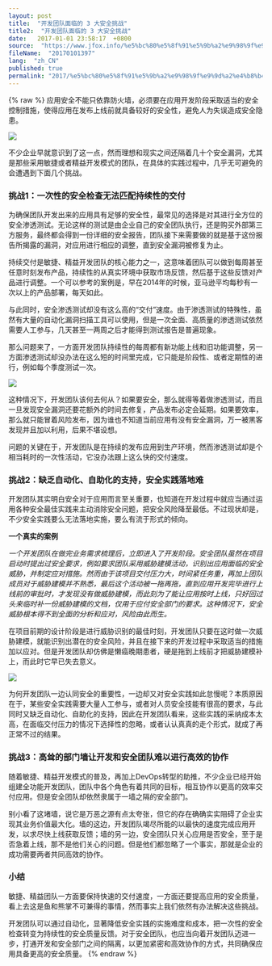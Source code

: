```yaml
---
layout: post
title:  "开发团队面临的 3 大安全挑战"
title2:  "开发团队面临的 3 大安全挑战"
date:   2017-01-01 23:58:17  +0800
source:  "https://www.jfox.info/%e5%bc%80%e5%8f%91%e5%9b%a2%e9%98%9f%e9%9d%a2%e4%b8%b4%e7%9a%843%e5%a4%a7%e5%ae%89%e5%85%a8%e6%8c%91%e6%88%98.html"
fileName:  "20170101397"
lang:  "zh_CN"
published: true
permalink: "2017/%e5%bc%80%e5%8f%91%e5%9b%a2%e9%98%9f%e9%9d%a2%e4%b8%b4%e7%9a%843%e5%a4%a7%e5%ae%89%e5%85%a8%e6%8c%91%e6%88%98.html"
---
```

{% raw %}
应用安全不能只依靠防火墙，必须要在应用开发阶段采取适当的安全控制措施，使得应用在发布上线前就具备较好的安全性，避免人为失误造成安全隐患。

![](/wp-content/uploads/2017/07/1501258388.jpg)

不少企业早就意识到了这一点，然而理想和现实之间还隔着几十个安全漏洞，尤其是那些采用敏捷或者精益开发模式的团队，在具体的实践过程中，几乎无可避免的会遭遇到下面几个挑战。

### 挑战1：一次性的安全检查无法匹配持续性的交付

为确保团队开发出来的应用具有足够的安全性，最常见的选择是对其进行全方位的安全渗透测试。无论这样的测试是由企业自己的安全团队执行，还是购买外部第三方服务，最终都会得到一份详细的安全报告，团队接下来需要做的就是基于这份报告所揭露的漏洞，对应用进行相应的调整，直到安全漏洞被修复为止。

持续交付是敏捷、精益开发团队的核心能力之一，这意味着团队可以做到每周甚至任意时刻发布产品，持续性的从真实环境中获取市场反馈，然后基于这些反馈对产品进行调整。一个可以参考的案例是，早在2014年的时候，亚马逊平均每秒有一次以上的产品部署，每天如此。

与此同时，安全渗透测试却没有这么高的“交付”速度。由于渗透测试的特殊性，虽然有大量的自动化漏洞扫描工具可以使用，但是一次全面、高质量的渗透测试依然需要人工参与，几天甚至一两周之后才能得到测试报告是普遍现象。

那么问题来了，一方面开发团队持续性的每周都有新功能上线和旧功能调整，另一方面渗透测试却没办法在这么短的时间里完成，它只能是阶段性、或者定期性的进行，例如每个季度测试一次。

![](/wp-content/uploads/2017/07/1501258389.jpg)

这种情况下，开发团队该何去何从？如果要安全，那么就得等着做渗透测试，而且一旦发现安全漏洞还要花额外的时间去修复，产品发布必定会延期。如果要效率，那么就只能冒着风险发布，因为谁也不知道当前应用有没有安全漏洞，万一被黑客发现并且加以利用，后果不堪设想。

问题的关键在于，开发团队是在持续的发布应用到生产环境，然而渗透测试却是个相当耗时的一次性活动，它没办法跟上这么快的交付速度。

### 挑战2：缺乏自动化、自助化的支持，安全实践落地难

开发团队其实明白安全对于应用而言至关重要，也知道在开发过程中就应当通过运用各种安全最佳实践来主动消除安全问题，把安全风险降至最低。不过现状却是，不少安全实践要么无法落地实施，要么有流于形式的倾向。

**一个真实的案例**

*一个开发团队在做完业务需求梳理后，立即进入了开发阶段。安全团队虽然在项目启动时提出过安全要求，例如要求团队采用威胁建模活动，识别出应用面临的安全威胁，并制定应对措施。然而由于该项目交付压力大，时间紧任务重，再加上团队成员对于威胁建模并不熟悉，最后这个活动被一拖再拖，直到应用开发完毕进行上线前的审批时，才发现没有做威胁建模，而此刻为了能让应用按时上线，只好回过头来临时补一份威胁建模的文档，仅用于应付安全部门的要求。这种情况下，安全威胁根本得不到全面的分析和应对，风险由此而生。*

在项目前期的设计阶段是进行威胁识别的最佳时刻，开发团队只要在这时做一次威胁建模，就能识别出潜在的安全风险，并且在接下来的开发过程中采取适当的措施加以应对。但是开发团队却仿佛是懒癌晚期患者，硬是拖到上线前才把威胁建模补上，而此时它早已失去意义。

![](/wp-content/uploads/2017/07/15012583891.jpg)

为何开发团队一边认同安全的重要性，一边却又对安全实践如此怠慢呢？本质原因在于，某些安全实践需要大量人工参与，或者对人员安全技能有很高的要求，与此同时又缺乏自动化、自助化的支持，因此在开发团队看来，这些实践的采纳成本太高，在面临交付压力的情况下选择性的忽略，或者认认真真的走个形式，就成了再正常不过的结果。

### 挑战3：高耸的部门墙让开发和安全团队难以进行高效的协作

随着敏捷、精益开发模式的普及，再加上DevOps转型的助推，不少企业已经开始组建全功能开发团队，团队中各个角色有着共同的目标，相互协作以更高的效率交付应用。但是安全团队却依然隶属于一墙之隔的安全部门。

别小看了这堵墙，说它是万恶之源有点太夸张，但它的存在确确实实阻碍了企业实现其业务价值最大化。墙的这边，开发团队竭尽所能的以最快的速度完成应用开发，以求尽快上线获取反馈；墙的另一边，安全团队只关心应用是否安全，至于是否急着上线，那不是他们关心的问题。但是他们都忽略了一个事实，那就是企业的成功需要两者共同高效的协作。

### 小结

敏捷、精益团队一方面要保持快速的交付速度，一方面还要提高应用的安全质量，看上去这是鱼和熊掌不可兼得的事情，然而事实上我们依然有办法解决这些挑战。

开发团队可以通过自动化，显著降低安全实践的实施难度和成本，把一次性的安全检查转变为持续性的安全质量反馈。对于安全团队，也应当向着开发团队迈进一步，打通开发和安全部门之间的隔离，以更加紧密和高效协作的方式，共同确保应用具备更高的安全质量。
{% endraw %}
